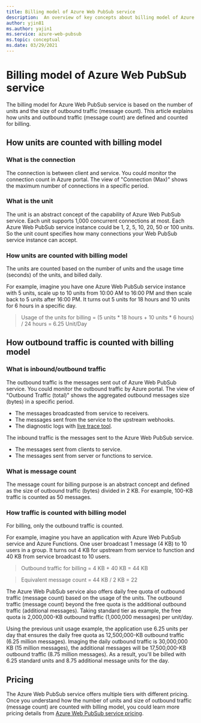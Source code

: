 ```yaml
---
title: Billing model of Azure Web PubSub service
description:  An overview of key concepts about billing model of Azure Web PubSub service.
author: yjin81
ms.author: yajin1
ms.service: azure-web-pubsub
ms.topic: conceptual
ms.date: 03/29/2021
---
```


# Billing model of Azure Web PubSub service

The billing model for Azure Web PubSub service is based on the number of units and the size of outbound traffic (message count). This article explains how units and outbound traffic (message count) are defined and counted for billing.

## How units are counted with billing model

### What is the connection

The connection is between client and service. You could monitor the connection count in Azure portal. The view of "Connection (Max)" shows the maximum number of connections in a specific period. 

### What is the unit

The unit is an abstract concept of the capability of Azure Web PubSub service. Each unit supports 1,000 concurrent connections at most. Each Azure Web PubSub service instance could be 1, 2, 5, 10, 20, 50 or 100 units. So the unit count specifies how many connections your Web PubSub service instance can accept.

###  How units are counted with billing model

The units are counted based on the number of units and the usage time (seconds) of the units, and billed daily. 

For example, imagine you have one Azure Web PubSub service instance with 5 units, scale up to 10 units from 10:00 AM to 16:00 PM and then scale back to 5 units after 16:00 PM. It turns out 5 units for 18 hours and 10 units for 6 hours in a specific day.

> Usage of the units for billing = (5 units * 18 hours + 10 units * 6 hours) / 24 hours = 6.25 Unit/Day

## How outbound traffic is counted with billing model

### What is inbound/outbound traffic 

The outbound traffic is the messages sent out of Azure Web PubSub service. You could monitor the outbound traffic by Azure portal. The view of "Outbound Traffic (total)" shows the aggregated outbound messages size (bytes) in a specific period.

- The messages broadcasted from service to receivers.
- The messages sent from the service to the upstream webhooks.
- The diagnostic logs with [live trace tool](./howto-troubleshoot-diagnostic-logs.md#capture-diagnostic-logs-with-azure-web-pubsub-service-live-trace-tool). 

The inbound traffic is the messages sent to the Azure Web PubSub service. 

- The messages sent from clients to service.
- The messages sent from server or functions to service.

### What is message count

The message count for billing purpose is an abstract concept and defined as the size of outbound traffic (bytes) divided in 2 KB. For example, 100-KB traffic is counted as 50 messages.  

### How traffic is counted with billing model

For billing, only the outbound traffic is counted. 

For example, imagine you have an application with Azure Web PubSub service and Azure Functions. One user broadcast 1 message (4 KB) to 10 users in a group. It turns out 4 KB for upstream from service to function and 40 KB from service broadcast to 10 users.

> Outbound traffic for billing = 4 KB + 40 KB = 44 KB

> Equivalent message count = 44 KB / 2 KB = 22

The Azure Web PubSub service also offers daily free quota of outbound traffic (message count) based on the usage of the units. The outbound traffic (message count) beyond the free quota is the additional outbound traffic (additional messages). Taking standard tier as example, the free quota is 2,000,000-KB outbound traffic (1,000,000 messages) per unit/day.

Using the previous unit usage example, the application use 6.25 units per day that ensures the daily free quota as 12,500,000-KB outbound traffic (6.25 million messages). Imaging the daily outbound traffic is 30,000,000 KB (15 million messages), the additional messages will be 17,500,000-KB outbound traffic (8.75 million messages). As a result, you'll be billed with 6.25 standard units and 8.75 additional message units for the day.

## Pricing 

The Azure Web PubSub service offers multiple tiers with different pricing. Once you understand how the number of units and size of outbound traffic (message count) are counted with billing model, you could learn more pricing details from [Azure Web PubSub service pricing](https://azure.microsoft.com/pricing/details/web-pubsub).





